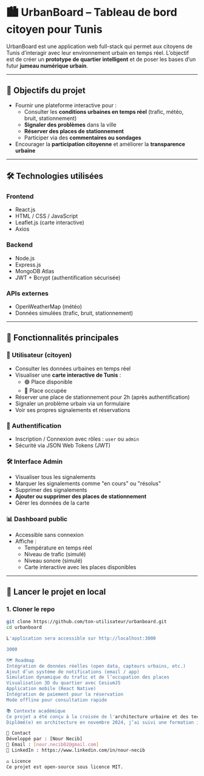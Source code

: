 # 🏙️ UrbanBoard – Tableau de bord citoyen pour Tunis

UrbanBoard est une application web full-stack qui permet aux citoyens de Tunis d’interagir avec leur environnement urbain en temps réel. L’objectif est de créer un **prototype de quartier intelligent** et de poser les bases d’un futur **jumeau numérique urbain**.

---

## 🎯 Objectifs du projet

- Fournir une plateforme interactive pour :
  - Consulter les **conditions urbaines en temps réel** (trafic, météo, bruit, stationnement)
  - **Signaler des problèmes** dans la ville
  - **Réserver des places de stationnement**
  - Participer via des **commentaires ou sondages**
- Encourager la **participation citoyenne** et améliorer la **transparence urbaine**

---

## 🛠️ Technologies utilisées

### Frontend
- React.js
- HTML / CSS / JavaScript
- Leaflet.js (carte interactive)
- Axios

### Backend
- Node.js
- Express.js
- MongoDB Atlas
- JWT + Bcrypt (authentification sécurisée)

### APIs externes
- OpenWeatherMap (météo)
- Données simulées (trafic, bruit, stationnement)

---

## 📌 Fonctionnalités principales

### 👤 Utilisateur (citoyen)
- Consulter les données urbaines en temps réel
- Visualiser une **carte interactive de Tunis** :
  - 🟢 Place disponible
  - 🔴 Place occupée
- Réserver une place de stationnement pour 2h (après authentification)
- Signaler un problème urbain via un formulaire
- Voir ses propres signalements et réservations

### 🔐 Authentification
- Inscription / Connexion avec rôles : `user` ou `admin`
- Sécurité via JSON Web Tokens (JWT)

### 🛠️ Interface Admin
- Visualiser tous les signalements
- Marquer les signalements comme "en cours" ou "résolus"
- Supprimer des signalements
- **Ajouter ou supprimer des places de stationnement**
- Gérer les données de la carte

### 📊 Dashboard public
- Accessible sans connexion
- Affiche :
  - Température en temps réel
  - Niveau de trafic (simulé)
  - Niveau sonore (simulé)
  - Carte interactive avec les places disponibles

---

## 🚀 Lancer le projet en local

### 1. Cloner le repo

```bash
git clone https://github.com/ton-utilisateur/urbanboard.git
cd urbanboard

L'application sera accessible sur http://localhost:3000

3000

🗺️ Roadmap
Intégration de données réelles (open data, capteurs urbains, etc.)
Ajout d’un système de notifications (email / app)
Simulation dynamique du trafic et de l’occupation des places
Visualisation 3D du quartier avec CesiumJS
Application mobile (React Native)
Intégration de paiement pour la réservation
Mode offline pour consultation rapide

📚 Contexte académique
Ce projet a été conçu à la croisée de l'architecture urbaine et des technologies web intelligentes. Il s'inscrit dans une démarche de recherche personnelle sur la ville intelligente, les quartiers connectés, la participation citoyenne et les jumeaux numériques urbains.
Diplômé(e) en architecture en novembre 2024, j’ai suivi une formation intensive en développement full-stack (bootcamp de 5 mois). UrbanBoard est le projet de fin de formation, combinant mes deux domaines d'expertise. Ce projet constitue également la base de réflexion pour un futur doctorat en smart cities et digital urbanism.

📩 Contact
Développé par : [Nour Necib]
📧 Email : [nour.necib02@gmail.com]
🔗 LinkedIn : https://www.linkedin.com/in/nour-necib

⚖️ Licence
Ce projet est open-source sous licence MIT.
